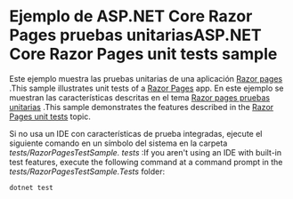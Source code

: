 # <a name="aspnet-core-razor-pages-unit-tests-sample"></a><span data-ttu-id="438c3-101">Ejemplo de ASP.NET Core Razor Pages pruebas unitarias</span><span class="sxs-lookup"><span data-stu-id="438c3-101">ASP.NET Core Razor Pages unit tests sample</span></span>

<span data-ttu-id="438c3-102">Este ejemplo muestra las pruebas unitarias de una aplicación [Razor pages](https://docs.microsoft.com/aspnet/core/mvc/razor-pages) .</span><span class="sxs-lookup"><span data-stu-id="438c3-102">This sample illustrates unit tests of a [Razor Pages](https://docs.microsoft.com/aspnet/core/mvc/razor-pages) app.</span></span> <span data-ttu-id="438c3-103">En este ejemplo se muestran las características descritas en el tema [Razor pages pruebas unitarias](https://docs.microsoft.com/aspnet/core/test/razor-pages-tests) .</span><span class="sxs-lookup"><span data-stu-id="438c3-103">This sample demonstrates the features described in the [Razor Pages unit tests](https://docs.microsoft.com/aspnet/core/test/razor-pages-tests) topic.</span></span>

<span data-ttu-id="438c3-104">Si no usa un IDE con características de prueba integradas, ejecute el siguiente comando en un símbolo del sistema en la carpeta *tests/RazorPagesTestSample. tests* :</span><span class="sxs-lookup"><span data-stu-id="438c3-104">If you aren't using an IDE with built-in test features, execute the following command at a command prompt in the *tests/RazorPagesTestSample.Tests* folder:</span></span>

```console
dotnet test
```
